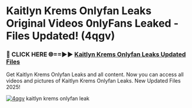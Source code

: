 # Kaitlyn Krems Onlyfan Leaks Original Videos 0nlyFans Leaked - Files Updated! (4qgv)

<h3>🔴 CLICK HERE 🌐==►► <a href="https://tinyurl.com/3hn5wdd3" rel="nofollow">Kaitlyn Krems Onlyfan Leaks Updated Files</a></h3>

Get Kaitlyn Krems Onlyfan Leaks and all content. Now you can access all videos and pictures of Kaitlyn Krems Onlyfan Leaks. New Updated Files 2025!

[![4qgv](https://i.imgur.com/4HnBqBT.gif)](https://tinyurl.com/3hn5wdd3)
kaitlyn krems onlyfan leak